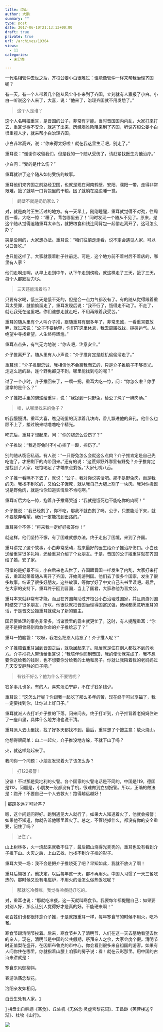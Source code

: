 ```yaml
---
title: 烧山
author: 大鹏
summary: ""
type: post
date: 2017-06-10T21:13:13+00:00
draft: true
private: true
url: /archives/19364
views:
  - 11
categories:
  - 未分类

---
```

一代名相管仲去世之后，齐桓公姜小白很难过：谁能像管仲一样来帮我治理齐国呢？

有一天，有一个人带着几个随从风尘仆仆来到了齐国，立刻就有人禀报了小白。小白一听说这个人来了，大喜，说：“他来了，治理齐国就不用发愁了。”

> 这个人是谁？

这个人名叫姬重耳，是晋国的公子，非常有才能。当时晋国国内内乱，大家打来打去，重耳觉得不安全，就逃了出来，历经艰难险阻来到了齐国，听说齐桓公姜小白很重视人才，就来帮小白治理齐国。

小白非常高兴，说：“你来得太好啦！就在我这里生活吧，别走了。”

重耳说：“谢谢你收留我们。但是我的一个随从受伤了，请赶紧找医生为他治疗。”

小白问：“受的是什么伤？”

重耳就讲了这个随从如何受伤的故事。

重耳他们来齐国之前路经卫国，也就是现在河南鹤壁、安阳、濮阳一带，走得非常艰难，饿了就啃一口背包里的干粮，困了就躺在路边睡一觉。

> 鹤壁不就是奶奶家么？

对，就是商纣王生活过的地方。有一天早上，刚刚睡醒，重耳就觉得不对劲，往周围一看，大吃一惊：“糟了，背包哪里去了！”同时发现一个随从不见了。原来，是这个随从觉得追随重耳太辛苦，就把粮食和钱连同背包一起偷走离开了。这可怎么办？

哭是没用的，大家想办法。重耳说：“咱们往前走走看，说不定会遇见人家，可以讨口饭吃。”

也只能这样了。大家就饿着肚子往前走。可是，这个地方前不着村后不着店的，哪里有人家？

他们走啊走啊，从早上走到中午，从下午走到傍晚，就这样走了三天，饿了三天，每个人都筋疲力尽。

> 三天还能活着吗？

只要有水喝，饿三天是饿不死的，但是会一点力气都没有了。有的随从觉得跟着重耳太受罪，就偷偷溜走了。重耳发现后说：“我不行了，饿得走不动了。不走了，就让我死在这里吧。你们谁想走就走吧，不用再跟着我受苦。”

重耳的随从里有个人叫介子推，跟随重耳有很多年了，非常忠诚，一看重耳要放弃，就过来说：“公子不要绝望，你们在这里休息，我去周围找找，碰碰运气。从绝望中寻找希望，人生终将辉煌。”

重耳点点头，有气无力地说：“你去吧，注意安全。”

介子推离开了。随从里有人小声说：“介子推肯定是趁机偷偷溜走了。”

重耳想：“介子推很忠诚，我相信他不会离我而去的，只是介子推脑子不够灵光。走这么远的路，连个野兔都见不到，哪里能找到吃的呢？”

过了一个小时，介子推回来了，一瘸一拐。重耳大吃一惊，问：“你怎么啦？你手里拿的是什么？”

介子推把手里的碗递给重耳，说：“我捉到一只野兔，给公子炖了一碗肉汤。”

> 哇，从哪里找来的兔子？

听我慢慢讲。重耳大喜，瞧见碗里的汤漂着几块肉，香儿飘进他的鼻孔，他什么也顾不上了，接过碗来咕噜噜吃个精光。

吃完后，重耳才想起来，问：“你的腿怎么受伤了？”

介子推说：“我追野兔时不小心摔了一跤，摔伤了。”

别的随从窃窃私语。有人说：“一只野兔怎么会就这么点肉？介子推肯定是自己先吃饱了，才把剩下的肉带回来。”还有的说：“这荒郊野外哪里有野兔？介子推肯定是找到了人家，吃饱喝足了才端来点剩饭。”大家七嘴八舌。

介子推一看瞒不下去了，就说：“公子，我对你说实话吧。那不是野兔肉，而是我的肉。我找不到吃的，又怕公子饿死，就从我自己大腿上割了一块肉。我对你撒谎说是野兔肉，就是怕你知道实情后不肯吃啊。”

重耳听后大吃一惊，抱着介子推痛哭道：“我就是饿死也不能吃你的肉啊！”

介子推说：“我已经割了，你不吃，那我不就白割了吗。公子，只要能活下来，就不要放弃希望。我们一定能找到出路的。”

重耳哭个不停：“将来我一定好好报答你！”

就这样，他们坚持不懈，有了困难就想办法，终于走出了困境，来到了齐国。

重耳讲完了这个故事，小白非常感动，找来最好的医生给介子推治疗伤口。小白还送给重耳很多礼物，还给重耳介绍了个女朋友。于是，晋国的公子姬重耳就在齐国结了婚，安了家。

可惜的是好景不长，小白后来也去世了，齐国跟晋国一样发生了内乱，大家打来打去，重耳就带着随从离开了齐国，开始周游列国。他们去了很多个国家，发生了很多故事，结识了很多好朋友。这些故事，等你学好了中文自己去书里读吧。最后，在大家的支持下，重耳终于回到晋国，当上了国君，大家称他为晋文公。

重耳本来就非常有才能，而且在齐国帮助过齐桓公小白治理过国家，并且周游列国时结交了很多朋友，所以，他很快就把晋国治理得国富民强，诸侯都愿意听重耳的话，于是晋文公姬重耳就成为了新的霸主。

国君要处理的事务非常多，当诸侯里的霸主就更忙了。这时，有人提醒重耳：“你是不是把曾经割肉救你命的介子推给忘了？”

重耳一拍脑袋：“哎呀，我怎么把恩人给忘了！介子推人呢？”

介子推陪着重耳回到晋国之后，就隐居起来了。隐居就是住在别人都找不到的地方。介子推托人带话给重耳说：“我陪伴你回到晋国，我的使命就完成了。我不想要你送给我的钱财，也不想要你分给我的土地和房子。你就让我陪着我的老妈妈过几天安安静静的日子吧。”

> 有钱不好么？他为什么不要钱呢？

钱多事儿也多。有的人，喜欢淡泊宁静，不在乎钱多钱少。

重耳说：“这怎么行呢？你跟我一起吃了那么多年的苦，现在终于可以享福了，我一定要找到你，让你过上好日子。”

重耳就派人去打听介子推的下落。问来问去，终于打听到，介子推背着老妈妈住进了一座山里，具体什么地方谁也说不清。

重耳派人去山里找，找了好多天都找不到。最后，重耳想了个馊主意：放火烧山。

他想得很简单：山上一起火，介子推没地方躲，不就下山了吗？

火，就这样烧起来了。

我问你一个问题：小朋友发现着火了该怎么办？

> 打122报警！

没错！不过那是奥地利的火警。各个国家的火警电话是不同的，中国是119，德国是112。问题是，小朋友一般都没有手机，很难做到立刻报警。所以，正确的做法是：跑开！不要自己一个人去救火！跑得越远越好！

| 那跑多远才可以停？

嗯，这个问题问得好。跑到遇见大人就行了。如果大人知道着火了，他就会报警；如果他不知道，你就告诉他哪里着火了。总之，不管烧掉什么，都没有你的安全重要，记住了吗？

> 记住了。

山上树林多，火一烧起来就收不住了，最后把山烧得光秃秃的，重耳也没有看到介子推下山。火灭之后，上山去找，也找不到介子推的影子。

重耳大哭一场：我不会是把介子推烧死了吧？早知如此，我就不放火了啊！

重耳后悔极了。他决定，以后每年这一天，都不再用火。中国人习惯了一天三餐吃热的，那时候又没有电磁炉，不用火的话怎么做热饭吃呢？

> 那就吃冷餐嘛。我觉得冷餐挺好吃的。

对，重耳也说：“那就吃冷餐。这一天就叫寒食节。我要每年都提醒自己：如果要对别人好，那么让别人觉得好才是真的好。不能硬来啊！”

老百姓们也都很怀念介子推，于是就跟重耳一样，每年寒食节的时候不用火，吃冷餐。

寒食节跟清明节挨着。后来，寒食节并入了清明节，人们在这一天去墓地看望去世的亲人。现在，清明节是中国的公共假期，祭拜亲人之余，大家会度个假。清明节时正值梨花盛开，在因斯布鲁克的市中心，你会看到很多来自祖国的游客。如果有人问你住在哪里，你就指着山腰上咱家的房子说：看！就在云彩那里。用中国的古诗来讲就是：

寒食东风御柳斜，

春游浩荡念梨花。

洛阳亲友如相问，

白云生处有人家。[1][1]

[1][1] 拼盘出自韩翃《寒食》、丘处机《无俗念·灵虚宫梨花词》、王昌龄《芙蓉楼送辛渐》、杜牧《山行》。

![][1]

 [1]: http://read.html5.qq.com/image?src=forum&q=5&r=0&imgflag=7&imageUrl=http://ugc.qpic.cn/gbar_pic/PWDK2ohBLn1AFJScyLGb8PDOLGjVOYxSgfgRCNaP8xc0mnJtCR5EpQ/
